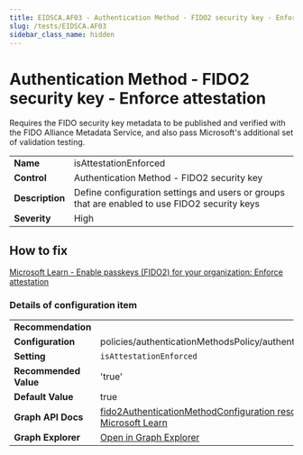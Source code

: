 ```yaml
---
title: EIDSCA.AF03 - Authentication Method - FIDO2 security key - Enforce attestation
slug: /tests/EIDSCA.AF03
sidebar_class_name: hidden
---
```


# Authentication Method - FIDO2 security key - Enforce attestation

Requires the FIDO security key metadata to be published and verified with the FIDO Alliance Metadata Service, and also pass Microsoft's additional set of validation testing.

| | |
|-|-|
| **Name** | isAttestationEnforced |
| **Control** | Authentication Method - FIDO2 security key |
| **Description** | Define configuration settings and users or groups that are enabled to use FIDO2 security keys |
| **Severity** | High |

## How to fix

[Microsoft Learn - Enable passkeys (FIDO2) for your organization: Enforce attestation](https://learn.microsoft.com/en-us/entra/identity/authentication/how-to-enable-passkey-fido2#passkey-optional-settings)

### Details of configuration item
| | |
|-|-|
| **Recommendation** |  |
| **Configuration** | policies/authenticationMethodsPolicy/authenticationMethodConfigurations('Fido2') |
| **Setting** | `isAttestationEnforced` |
| **Recommended Value** | 'true' |
| **Default Value** | true |
| **Graph API Docs** | [fido2AuthenticationMethodConfiguration resource type - Microsoft Graph v1.0 - Microsoft Learn](https://learn.microsoft.com/en-us/graph/api/resources/fido2authenticationmethodconfiguration) |
| **Graph Explorer** | [Open in Graph Explorer](https://developer.microsoft.com/en-us/graph/graph-explorer?request=policies/authenticationMethodsPolicy/authenticationMethodConfigurations('Fido2')&method=GET&version=beta&GraphUrl=https://graph.microsoft.com) |



